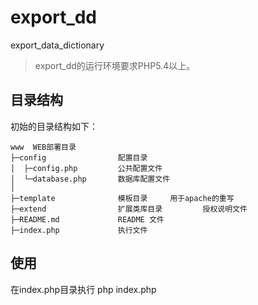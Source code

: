 export_dd
===============

export_data_dictionary

> export_dd的运行环境要求PHP5.4以上。

## 目录结构

初始的目录结构如下：

~~~
www  WEB部署目录
├─config                配置目录
│  ├─config.php         公共配置文件
│  └─database.php       数据库配置文件
│
├─template              模板目录     用于apache的重写
├─extend                扩展类库目录         授权说明文件
├─README.md             README 文件
├─index.php             执行文件
~~~

## 使用
在index.php目录执行 php index.php

